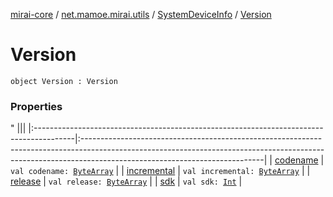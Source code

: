 [mirai-core](../../../index.md) / [net.mamoe.mirai.utils](../../index.md) / [SystemDeviceInfo](../index.md) / [Version](./index.md)

# Version

`object Version : Version`

### Properties

"
                                    |||
                                    |:----------------------------------------------------------------------------------------|:---------------------------------------------------------------------------------------------------------------------------------------------------------------------------------------------------------|
                                    | [codename](codename.md) | `val codename: `[`ByteArray`](https://kotlinlang.org/api/latest/jvm/stdlib/kotlin/-byte-array/index.html) |
| [incremental](incremental.md) | `val incremental: `[`ByteArray`](https://kotlinlang.org/api/latest/jvm/stdlib/kotlin/-byte-array/index.html) |
| [release](release.md) | `val release: `[`ByteArray`](https://kotlinlang.org/api/latest/jvm/stdlib/kotlin/-byte-array/index.html) |
| [sdk](sdk.md) | `val sdk: `[`Int`](https://kotlinlang.org/api/latest/jvm/stdlib/kotlin/-int/index.html) |

